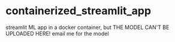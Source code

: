 # containerized_streamlit_app
streamlit ML app in a docker container, but THE MODEL CAN'T BE UPLOADED HERE! email me for the model

